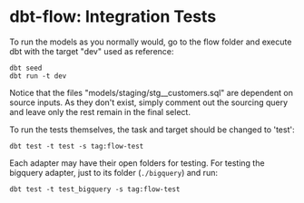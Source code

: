 # dbt-flow: Integration Tests

To run the models as you normally would, go to the flow folder and execute dbt with the target "dev" used as reference:

    dbt seed
    dbt run -t dev

Notice that the files "models/staging/stg__customers.sql" are dependent on source inputs. As they don't exist, simply
comment out the sourcing query and leave only the rest remain in the final select.

To run the tests themselves, the task and target should be changed to 'test':

    dbt test -t test -s tag:flow-test

Each adapter may have their open folders for testing. For testing the bigquery adapter, just to its folder (`./bigquery`) and run:

    dbt test -t test_bigquery -s tag:flow-test
